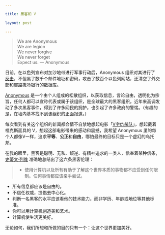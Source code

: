 ```yaml
---

title: 黑客和 V

layout: post

---
```

>We are Anonymous  
We are legion  
We never forgive  
We never forget  
Expect us. — Anonymous

日前，在以色列宣布对加沙地带进行军事行动后，Anonymous 组织对其进行了 [反击][1]，不但黑了数千个邮件地址和密码，攻击了数百个以色列网站，还清空了外交部和耶路撒冷银行的数据库。
 
[Anonymous][2] 是一个由个人组成的松散组织，以获取信息，言论自由，透明化为宗旨，任何人都可以宣称代表或属于该组织，是全球最大的黑客组织。近年来高调发动了多次黑客事件，得到了许多网民的拥护，也引起了许多政府的警惕。（有趣的是，在墙内基本找不到该组织的正面报道。）

每次看到有关这个组织的新闻都会情不自禁地想起电影「[V字仇杀队][3]」，想起戴着福克斯面具的 V，想起这部电影带来的感动和震撼，我希望 Anonymous 里的每个人都像V一样，追求**平等**、**公正**和**自由**，哪怕最终的目标只是一个虚幻的乌托邦。

在我的眼里，黑客是聪明、无私、叛逆、有精神追求的一类人，信奉着某种信条，[史蒂文·列维][4] 准确地总结出了这六条黑客伦理：

>* 使用计算机以及所有有助于了解这个世界本质的事物都不应受到任何限制。任何事情都应该亲手尝试。
* 所有信息都应该是自由的。  
* 不信任权威，提倡去中心化。  
* 判断一名黑客的水平应该看他的技术能力，而非学历、年龄或地位等其他标准。  
* 你可以用计算机创造美和艺术。
* 计算机使生活更美好。

无论如何，我们所想和所做的目的只有一个：让这个世界更加美好。

[1]:http://tnw.to/c0S0e "TNW"
[2]:http://en.wikipedia.org/wiki/Anonymous_group "Wikipedia"
[3]:http://www.imdb.com/title/tt0434409/ "IMDB"
[4]:http://en.wikipedia.org/wiki/Steven_Levy "Wikipedia"